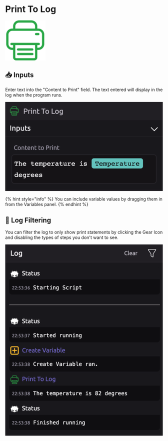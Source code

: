 # Print To Log

![Print a message or the contents of a variable to the log.](../../.gitbook/assets/print_to_log.png)

## 📥 **Inputs**

Enter text into the "Content to Print" field. The text entered will display in the log when the program runs.

![](../../.gitbook/assets/print_module_1.png)

{% hint style="info" %}
You can include variable values by dragging them in from the Variables panel.
{% endhint %}

## 🔎 Log Filtering

You can filter the log to only show print statements by clicking the Gear Icon and disabling the types of steps you don't want to see.

![Log filtered to show only print statements](../../.gitbook/assets/print_module_2.png)

